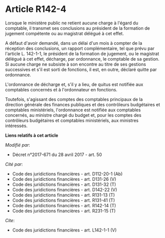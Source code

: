 # Article R142-4

Lorsque le ministère public ne retient aucune charge à l'égard du comptable, il transmet ses conclusions au président de la
formation de jugement compétente ou au magistrat délégué à cet effet. 

A défaut d'avoir demandé, dans un délai d'un mois à compter de la réception des conclusions, un rapport complémentaire, tel
que prévu par l'article L. 142-1-1, le président de la formation de jugement, ou le magistrat délégué à cet effet, décharge,
par ordonnance, le comptable de sa gestion. Si aucune charge ne subsiste à son encontre au titre de ses gestions successives
et s'il est sorti de fonctions, il est, en outre, déclaré quitte par ordonnance. 

L'ordonnance de décharge et, s'il y a lieu, de quitus est notifiée aux comptables concernés et à l'ordonnateur en fonctions. 

Toutefois, s'agissant des comptes des comptables principaux de la direction générale des finances publiques et des
contrôleurs budgétaires et comptables ministériels, l'ordonnance est notifiée aux comptables concernés, au ministre chargé du
budget et, pour les comptes des contrôleurs budgétaires et comptables ministériels, aux ministres intéressés.

**Liens relatifs à cet article**

_Modifié par_:

  - Décret n°2017-671 du 28 avril 2017 - art. 50

_Cité par_:

  - Code des juridictions financières - art. D112-20-1 (Ab)
  - Code des juridictions financières - art. D131-26 (V)
  - Code des juridictions financières - art. D131-32 (T)
  - Code des juridictions financières - art. D142-22 (V)
  - Code des juridictions financières - art. R131-13 (T)
  - Code des juridictions financières - art. R131-41 (T)
  - Code des juridictions financières - art. R142-14 (T)
  - Code des juridictions financières - art. R231-15 (T)

_Cite_:

  - Code des juridictions financières - art. L142-1-1 (V)
